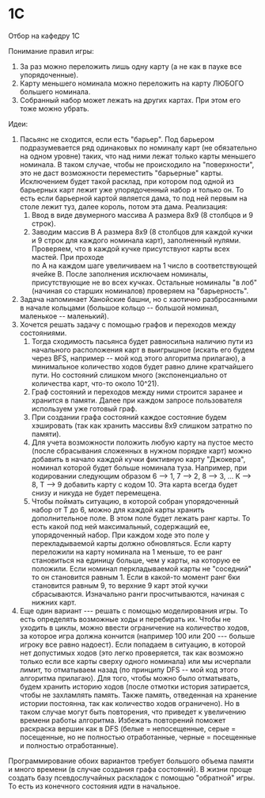 # 1C
Отбор на кафедру 1С

Понимание правил игры:
1. За раз можно переложить лишь одну карту (а не как в пауке все упорядоченные).
2. Карту меньшего номинала можно переложить на карту ЛЮБОГО большего номинала.
3. Собранный набор может лежать на других картах. При этом его тоже можно убрать.

Идеи:
1. Пасьянс не сходится, если есть "барьер". Под барьером подразумевается ряд одинаковых по номиналу карт (не обязательно на одном уровне) таких, что над ними лежат только карты меньшего номинала. В таком случае, чтобы не происходило на "поверхности", это не даст возможности переместить "барьерные" карты. Исключением будет такой расклад, при котором под одной из барьерных карт лежит уже упорядоченный набор и только он. То есть если барьерной картой является дама, то под ней первым на столе лежит туз, далее король, потом эта дама.
   Реализация:
   1. Ввод в виде двумерного массива А размера 8х9 (8 столбцов и 9 строк).
   2. Заводим массив В А размера 8х9 (8 столбцов для каждой кучки и 9 строк для каждого номинала карт), заполненный нулями. Проверяем, что в каждой кучке присутствуют карты всех мастей. При проходе        
      по А на каждом шаге увеличиваем на 1 число в соответствующей ячейке В. После заполнения исключаем номиналы, присутствующие не во всех кучках. Остальные номиналы "в лоб" (начиная со старших 
      номиналов) проверяем на "барьерность".
2. Задача напоминает Ханойские башни, но с хаотично разбросанными в начале кольцами (большое кольцо -- большой номинал, маленькое -- маленький).
3. Хочется решать задачу с помощью графов и переходов между состояниями.
   1. Тогда сходимость пасьянса будет равносильна наличию пути из начального расположения карт в выигрышное (искать его будем через BFS, например -- мой код этого алгоритма прилагаю), а минимальное количество ходов будет равно длине                  кратчайшего пути. Но состояний слишком много (экспоненциально от количества карт, что-то около 10^21).
   2. Граф состояний и переходов между ними строится заранее и хранится в памяти. Далее при каждом запросе пользователя используем уже готовый граф.
   3. При создании графа состояний каждое состояние будем хэшировать (так как хранить массивы 8х9 слишком затратно по памяти).
   4. Для учета возможности положить любую карту на пустое место (после сбрасывания сложенных в нужном порядке карт) можно добавить в начало каждой кучки фиктивную карту "Джокера", номинал которой будет 
      больше номинала туза. Например, при кодировании следующим образом 6 --> 1, 7 --> 2, 8 --> 3, ... K --> 8, T --> 9 добавить карту с кодом 10. Эта карта всегда будет снизу и никуда не будет перемещена.
   5. Чтобы поймать ситуацию, в которой собран упорядоченный набор от Т до 6, можно для каждой карты хранить дополнительное поле. В этом поле будет лежать ранг карты. То есть какой под ней максимальный,         содержащий ее, упорядоченный набор. При каждом ходе это поле у перекладываемой карты должно обновляться. Если карту переложили на карту номинала на 1 меньше, то ее ранг становиться на единицу              больше, чем у карты, на которую ее положили. Если номинал перкладываемой карты не "соседний" то он становится равным 1. Если в какой-то момент ранг 6ки становится равным 9, то верхние 9 карт этой          кучки  сбрасываются. Изначально ранги просчитываются, начиная с нижних карт.
4. Еще один вариант --- решать с помощью моделирования игры. То есть определять возможные ходы и перебирать их. Чтобы не уходить в циклы, можно ввести ограничение на количество ходов, за которое игра должна кончится (например 100 или 200 --- больше игроку все равно надоест). Если попадаем в ситуацию, в которой нет допустимых ходов (это легко проверяется, так как возможно только если все карты сверху одного номинала) или мы исчерпали лимит, то отматываем назад (по принципу DFS -- мой код этого алгоритма прилагаю). Для того, чтобы можно было отматывать, будем хранить историю ходов (после отмотки история затирается, чтобы не захламлять память. Также память, отведенная на хранение истории постоянна, так как количество ходов ограничено). Но в таком случае могут быть повторения, что приведет к увеличению времени работы алгоритма. Избежать повторений поможет раскраска вершин как в DFS (белые = непосещенные, серые = посещенные, но не полностью отработанные, черные = посещенные и полностью отработанные).

Программирование обоих вариантов требует большого объема памяти и много времени (в случае создания графа состояний).
В жизни проще создать базу псевдослучайных раскладок с помощью "обратной" игры. То есть из конечного состояния идти в начальное.
